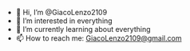 - 👋 Hi, I’m @GiacoLenzo2109
- 👀 I’m interested in everything
- 🌱 I’m currently learning about everything
- 📫 How to reach me: GiacoLenzo2109@gmail.com
